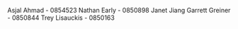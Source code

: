 Asjal Ahmad - 0854523
Nathan Early - 0850898 
Janet Jiang
Garrett Greiner - 0850844
Trey Lisauckis - 0850163

